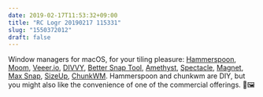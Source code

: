 ```yaml
---
date: 2019-02-17T11:53:32+09:00
title: "RC Logr 20190217 115331"
slug: "1550372012"
draft: false
---
```


Window managers for macOS, for your tiling pleasure: [Hammerspoon](http://www.hammerspoon.org/go/), [Moom](https://manytricks.com/moom/), [Veeer.io](https://veeer.io/), [DIVVY](https://mizage.com/divvy/), [Better Snap Tool](https://www.folivora.ai/bettersnaptool/), [Amethyst](https://ianyh.com/amethyst/), [Spectacle](https://www.spectacleapp.com/), [Magnet](http://magnet.crowdcafe.com/), [Max Snap](https://www.noteifyapp.com/maxsnap-mac-window-manager/), [SizeUp](http://www.irradiatedsoftware.com/sizeup/), [ChunkWM](https://koekeishiya.github.io/chunkwm/). Hammerspoon and chunkwm are DIY, but you might also like the convenience of one of the commercial offerings. 👻🖼
